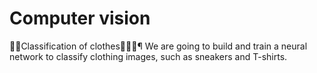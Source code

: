 # Computer vision


👕👝Classification of clothes👚🧥👟¶
We are going to build and train a neural network to classify clothing images, such as sneakers and T-shirts.